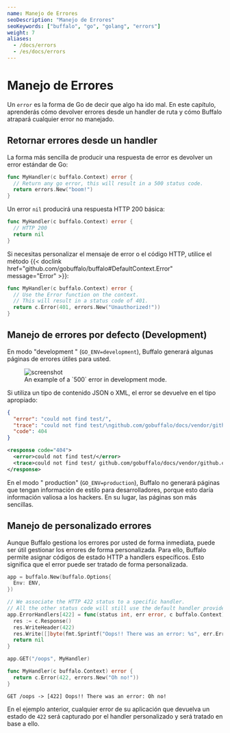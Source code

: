 ```yaml
---
name: Manejo de Errores
seoDescription: "Manejo de Errores"
seoKeywords: ["buffalo", "go", "golang", "errors"]
weight: 7
aliases:
  - /docs/errors
  - /es/docs/errors
---
```


# Manejo de Errores

Un `error` es la forma de Go de decir que algo ha ido mal. En este capítulo, aprenderás cómo devolver errores desde un handler de ruta y cómo Buffalo atrapará cualquier error no manejado.

## Retornar errores desde un handler

La forma más sencilla de producir una respuesta de error es devolver un error estándar de Go:
```go
func MyHandler(c buffalo.Context) error {
  // Return any go error, this will result in a 500 status code.
  return errors.New("boom!")
}
```

Un error `nil` producirá una respuesta HTTP 200 básica:
```go
func MyHandler(c buffalo.Context) error {
  // HTTP 200
  return nil
}
```

Si necesitas personalizar el mensaje de error o el código HTTP, utilice el método {{< doclink href="github.com/gobuffalo/buffalo#DefaultContext.Error" message="Error" >}}:
```go
func MyHandler(c buffalo.Context) error {
  // Use the Error function on the context.
  // This will result in a status code of 401.
  return c.Error(401, errors.New("Unauthorized!"))
}
```

## Manejo de errores por defecto (Development)

En modo "development " (`GO_ENV=development`), Buffalo generará algunas páginas de errores útiles para usted.

<figure>
  <img src="/assets/images/500_example.png" title="screenshot">
  <figcaption>An example of a `500` error in development mode.</figcaption>
</figure>

Si utiliza un tipo de contenido JSON o XML, el error se devuelve en el tipo apropiado:

```json
{
  "error": "could not find test/",
  "trace": "could not find test/\ngithub.com/gobuffalo/docs/vendor/github.com/gobuffalo/buffalo.(*App).fileServer.func1\n\t/home/michalakst/go/src/github.com/gobuffalo/docs/vendor/github.com/gobuffalo/buffalo/route_mappings.go:97\nnet/http.HandlerFunc.ServeHTTP\n\t/usr/local/go/src/net/http/server.go:1947\nnet/http.StripPrefix.func1\n\t/usr/local/go/src/net/http/server.go:1986\nnet/http.HandlerFunc.ServeHTTP\n\t/usr/local/go/src/net/http/server.go:1947\ngithub.com/gobuffalo/docs/vendor/github.com/gorilla/mux.(*Router).ServeHTTP\n\t/home/michalakst/go/src/github.com/gobuffalo/docs/vendor/github.com/gorilla/mux/mux.go:162\ngithub.com/gobuffalo/docs/vendor/github.com/markbates/refresh/refresh/web.ErrorChecker.func1\n\t/home/michalakst/go/src/github.com/gobuffalo/docs/vendor/github.com/markbates/refresh/refresh/web/web.go:23\nnet/http.HandlerFunc.ServeHTTP\n\t/usr/local/go/src/net/http/server.go:1947\ngithub.com/gobuffalo/docs/vendor/github.com/gobuffalo/buffalo.(*App).ServeHTTP\n\t/home/michalakst/go/src/github.com/gobuffalo/docs/vendor/github.com/gobuffalo/buffalo/server.go:127\nnet/http.serverHandler.ServeHTTP\n\t/usr/local/go/src/net/http/server.go:2694\nnet/http.(*conn).serve\n\t/usr/local/go/src/net/http/server.go:1830\nruntime.goexit\n\t/usr/local/go/src/runtime/asm_amd64.s:2361",
  "code": 404
}
```

```xml
<response code="404">
  <error>could not find test/</error>
  <trace>could not find test/ github.com/gobuffalo/docs/vendor/github.com/gobuffalo/buffalo.(*App).fileServer.func1 /home/michalakst/go/src/github.com/gobuffalo/docs/vendor/github.com/gobuffalo/buffalo/route_mappings.go:97 net/http.HandlerFunc.ServeHTTP /usr/local/go/src/net/http/server.go:1947 net/http.StripPrefix.func1 /usr/local/go/src/net/http/server.go:1986 net/http.HandlerFunc.ServeHTTP /usr/local/go/src/net/http/server.go:1947 github.com/gobuffalo/docs/vendor/github.com/gorilla/mux.(*Router).ServeHTTP /home/michalakst/go/src/github.com/gobuffalo/docs/vendor/github.com/gorilla/mux/mux.go:162 github.com/gobuffalo/docs/vendor/github.com/markbates/refresh/refresh/web.ErrorChecker.func1 /home/michalakst/go/src/github.com/gobuffalo/docs/vendor/github.com/markbates/refresh/refresh/web/web.go:23 net/http.HandlerFunc.ServeHTTP /usr/local/go/src/net/http/server.go:1947 github.com/gobuffalo/docs/vendor/github.com/gobuffalo/buffalo.(*App).ServeHTTP /home/michalakst/go/src/github.com/gobuffalo/docs/vendor/github.com/gobuffalo/buffalo/server.go:127 net/http.serverHandler.ServeHTTP /usr/local/go/src/net/http/server.go:2694 net/http.(*conn).serve /usr/local/go/src/net/http/server.go:1830 runtime.goexit /usr/local/go/src/runtime/asm_amd64.s:2361</trace>
</response>
```

En el modo " production" (`GO_ENV=production`), Buffalo no generará páginas que tengan información de estilo para desarrolladores, porque esto daría información valiosa a los hackers. En su lugar, las páginas son más sencillas.

## Manejo de personalizado errores

Aunque Buffalo gestiona los errores por usted de forma inmediata, puede ser útil gestionar los errores de forma personalizada. Para ello, Buffalo permite asignar códigos de estado HTTP a handlers específicos. Esto significa que el error puede ser tratado de forma personalizada.

```go
app = buffalo.New(buffalo.Options{
  Env: ENV,
})

// We associate the HTTP 422 status to a specific handler.
// All the other status code will still use the default handler provided by Buffalo.
app.ErrorHandlers[422] = func(status int, err error, c buffalo.Context) error {
  res := c.Response()
  res.WriteHeader(422)
  res.Write([]byte(fmt.Sprintf("Oops!! There was an error: %s", err.Error())))
  return nil
}

app.GET("/oops", MyHandler)

func MyHandler(c buffalo.Context) error {
  return c.Error(422, errors.New("Oh no!"))
}
```

```text
GET /oops -> [422] Oops!! There was an error: Oh no!
```

En el ejemplo anterior, cualquier error de su aplicación que devuelva un estado de `422` será capturado por el handler personalizado y será tratado en base a ello.

